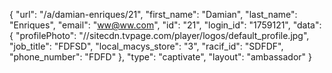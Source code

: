 {
    "url": "\/a\/damian-enriques\/21",
    "first_name": "Damian",
    "last_name": "Enriques",
    "email": "ww@ww.com",
    "id": "21",
    "login_id": "1759121",
    "data": {
        "profilePhoto": "\/\/sitecdn.tvpage.com\/player\/logos\/default_profile.jpg",
        "job_title": "FDFSD",
        "local_macys_store": "3",
        "racif_id": "SDFDF",
        "phone_number": "FDFD"
    },
    "type": "captivate",
    "layout": "ambassador"
}